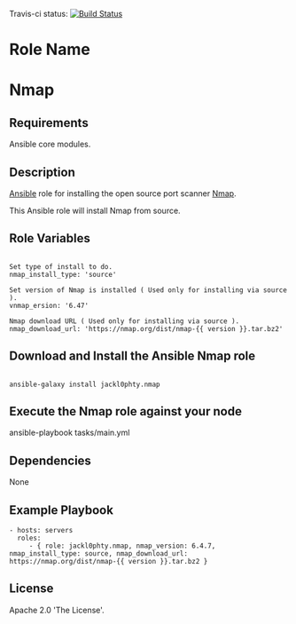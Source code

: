 Travis-ci status: [![Build Status](https://secure.travis-ci.org/jackl0phty/ansible-role-nmap.png?branch=master)](http://travis-ci.org/jackl0phty/ansible-role-nmap)

Role Name
=========
# Nmap

Requirements
------------
Ansible core modules.

Description
-----------
[Ansible](http://www.ansible.com/home) role for installing the open source port scanner [Nmap](https://nmap.org/).

This Ansible role will install Nmap from source.

Role Variables
--------------
<pre><code>
Set type of install to do.
nmap_install_type: 'source'

Set version of Nmap is installed ( Used only for installing via source ).
vnmap_ersion: '6.47'

Nmap download URL ( Used only for installing via source ).
nmap_download_url: 'https://nmap.org/dist/nmap-{{ version }}.tar.bz2'
</pre></code>

Download and Install the Ansible Nmap role
------------------------------------------
<pre><code>
ansible-galaxy install jackl0phty.nmap
</pre></code>

Execute the Nmap role against your node
---------------------------------------
</pre></code>
ansible-playbook tasks/main.yml
</pre></code>

Dependencies
------------
None

Example Playbook
----------------
    - hosts: servers
      roles:
         - { role: jackl0phty.nmap, nmap_version: 6.4.7, nmap_install_type: source, nmap_download_url: https://nmap.org/dist/nmap-{{ version }}.tar.bz2 }

License
-------
Apache 2.0 'The License'.
